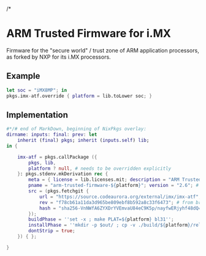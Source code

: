 /*

# ARM Trusted Firmware for i.MX

Firmware for the "secure world" / trust zone of ARM application processors, as forked by NXP for its i.MX processors.


## Example

```nix
let soc = "iMX8MP"; in
pkgs.imx-atf.override { platform = lib.toLower soc; }
```


## Implementation

```nix
#*/# end of MarkDown, beginning of NixPkgs overlay:
dirname: inputs: final: prev: let
    inherit (final) pkgs; inherit (inputs.self) lib;
in {

    imx-atf = pkgs.callPackage ({
        pkgs, lib,
        platform ? null, # needs to be overridden explicitly
    }: pkgs.stdenv.mkDerivation rec {
        meta = { license = lib.licenses.mit; description = "ARM Trusted Firmware for the i.MX ${platform}"; };
        pname = "arm-trusted-firmware-${platform}"; version = "2.6"; # from »./Makefile«
        src = (pkgs.fetchgit {
            url = "https://source.codeaurora.org/external/imx/imx-atf";
            rev = "f78cb61a11da3d965be809ebf8b592a8c33f6473"; # from branch »github.com/master«
            hash = "sha256-VnNWfA6ZYXDrYVEmvaU84eC9K5p/nayfwERjyhf48dQ=";
        });
        buildPhase = ''set -x ; make PLAT=${platform} bl31'';
        installPhase = ''mkdir -p $out/ ; cp -v ./build/${platform}/release/bl31.bin $out/'';
        dontStrip = true;
    }) { };

}
